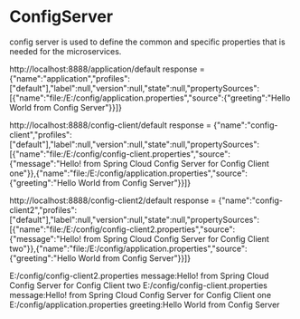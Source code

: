 # ConfigServer
 config server is used to define the common and specific properties that is needed for the microservices.

http://localhost:8888/application/default
	response =  {"name":"application","profiles":["default"],"label":null,"version":null,"state":null,"propertySources":[{"name":"file:/E:/config/application.properties","source":{"greeting":"Hello World from Config Server"}}]}
	
http://localhost:8888/config-client/default
	response =  {"name":"config-client","profiles":["default"],"label":null,"version":null,"state":null,"propertySources":[{"name":"file:/E:/config/config-client.properties","source":{"message":"Hello! from Spring Cloud Config Server for Config Client one"}},{"name":"file:/E:/config/application.properties","source":{"greeting":"Hello World from Config Server"}}]}
	
http://localhost:8888/config-client2/default
	response =  {"name":"config-client2","profiles":["default"],"label":null,"version":null,"state":null,"propertySources":[{"name":"file:/E:/config/config-client2.properties","source":{"message":"Hello! from Spring Cloud Config Server for Config Client two"}},{"name":"file:/E:/config/application.properties","source":{"greeting":"Hello World from Config Server"}}]}
	
	
E:/config/config-client2.properties
	message:Hello! from Spring Cloud Config Server for Config Client two
E:/config/config-client.properties
	message:Hello! from Spring Cloud Config Server for Config Client one
E:/config/application.properties
	greeting:Hello World from Config Server
	

